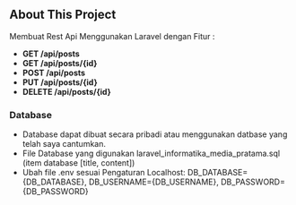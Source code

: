 ## About This Project

Membuat Rest Api Menggunakan Laravel dengan Fitur :
-   **GET /api/posts**
-   **GET /api/posts/{id}**
-   **POST /api/posts**
-   **PUT /api/posts/{id}**
-   **DELETE /api/posts/{id}**

### Database
-   Database dapat dibuat secara pribadi atau menggunakan datbase yang telah saya cantumkan.
-   File Database yang digunakan laravel_informatika_media_pratama.sql (item database [title, content])
-   Ubah file .env sesuai Pengaturan Localhost: DB_DATABASE={DB_DATABASE}, DB_USERNAME={DB_USERNAME}, DB_PASSWORD={DB_PASSWORD}
